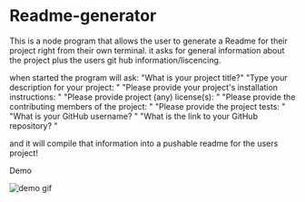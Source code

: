 # Readme-generator



This is a node program that allows the user to generate a Readme for their project right from their own terminal. 
it asks for general information about the project plus the users git hub information/liscencing.

when started the program will ask:
"What is your project title?"
"Type your description for your project: "
"Please provide your project's installation instructions: "
"Please provide project (any) license(s): "
 "Please provide the contributing members of the project: "
 "Please provide the project tests: "
 "What is your GitHub username? "
 "What is the link to your GitHub repository? "
 
 
 and it will compile that information into a pushable readme for the users project!
 
 Demo
 
 ![demo gif](readme-generator.gif)
